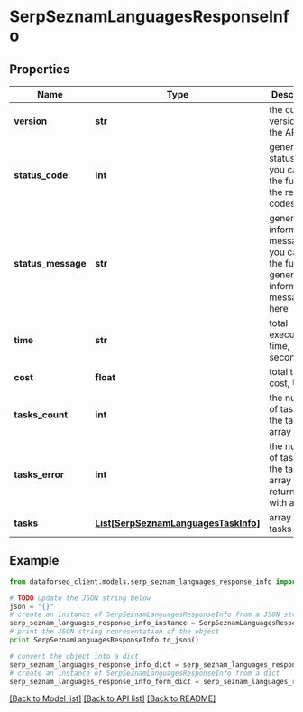 # SerpSeznamLanguagesResponseInfo


## Properties

Name | Type | Description | Notes
------------ | ------------- | ------------- | -------------
**version** | **str** | the current version of the API | [optional] 
**status_code** | **int** | general status code you can find the full list of the response codes here | [optional] 
**status_message** | **str** | general informational message you can find the full list of general informational messages here | [optional] 
**time** | **str** | total execution time, seconds | [optional] 
**cost** | **float** | total tasks cost, USD | [optional] 
**tasks_count** | **int** | the number of tasks in the tasks array | [optional] 
**tasks_error** | **int** | the number of tasks in the tasks array returned with an error | [optional] 
**tasks** | [**List[SerpSeznamLanguagesTaskInfo]**](SerpSeznamLanguagesTaskInfo.md) | array of tasks | [optional] 

## Example

```python
from dataforseo_client.models.serp_seznam_languages_response_info import SerpSeznamLanguagesResponseInfo

# TODO update the JSON string below
json = "{}"
# create an instance of SerpSeznamLanguagesResponseInfo from a JSON string
serp_seznam_languages_response_info_instance = SerpSeznamLanguagesResponseInfo.from_json(json)
# print the JSON string representation of the object
print SerpSeznamLanguagesResponseInfo.to_json()

# convert the object into a dict
serp_seznam_languages_response_info_dict = serp_seznam_languages_response_info_instance.to_dict()
# create an instance of SerpSeznamLanguagesResponseInfo from a dict
serp_seznam_languages_response_info_form_dict = serp_seznam_languages_response_info.from_dict(serp_seznam_languages_response_info_dict)
```
[[Back to Model list]](../README.md#documentation-for-models) [[Back to API list]](../README.md#documentation-for-api-endpoints) [[Back to README]](../README.md)


